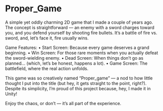 # Proper_Game

A simple yet oddly charming 2D game that I made a couple of years ago. The concept is straightforward — an enemy with a sword charges toward you, and you defend yourself by shooting fire bullets. It’s a battle of fire vs. sword, and, let’s face it, fire usually wins.


Game Features:
	•	Start Screen: Because every game deserves a grand beginning.
 	•	Win Screen: For those rare moments when you actually defeat the sword-wielding enemy.
  	•	Dead Screen: When things don’t go as planned… (which, let’s be honest, happens a lot).
   	•	Game Screen: The battlefield, where the real action unfolds.


This game was so creatively named “Proper_game” — a nod to how little thought I put into the title (but hey, it gets straight to the point, right?). Despite its simplicity, I’m proud of this project because, hey, I made it in Unity!

Enjoy the chaos, or don’t — it’s all part of the experience.
